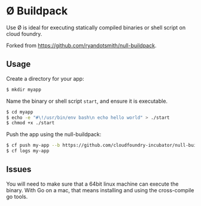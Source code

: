 # Ø Buildpack

Use Ø is ideal for executing statically compiled binaries or shell script on cloud foundry.

Forked from https://github.com/ryandotsmith/null-buildpack.

## Usage

Create a directory for your app:

```bash
$ mkdir myapp
```

Name the binary or shell script `start`, and ensure it is executable.

```bash
$ cd myapp
$ echo -e "#\!/usr/bin/env bash\n echo hello world" > ./start
$ chmod +x ./start
```

Push the app using the null-buildpack:

```bash
$ cf push my-app --b https://github.com/cloudfoundry-incubator/null-buildpack/archive/master.zip --no-route
$ cf logs my-app
```

## Issues

You will need to make sure that a 64bit linux machine can execute the binary.  With Go on a mac, that means installing and using the cross-compile go tools.
